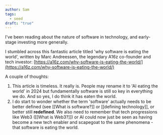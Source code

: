 ```yaml
---
author: Sam
tags:
  - seed
draft: "true"
---
```

I've been reading about the nature of software in technology, and early-stage investing more generally. 

I stumbled across this fantastic article titled 'why software is eating the world', written by Marc Andreessen, the legendary A16z co-founder and tech investor: [https://a16z.com/why-software-is-eating-the-world/](https://a16z.com/why-software-is-eating-the-world/)

A couple of thoughts:
1) This article is timeless. It really is. People may rename it to 'AI eating the world' in 2024 but fundamentally software is still so key in everything we do. And so yes, I do think it has eaten the world.
2) I do start to wonder whether the term 'software' actually needs to be better defined (see [[What is software?]] or [[defining technology]], or better still **redefined**. We also need to remember that tech progressions like Web3 ([[What is Web3?]]) or AI could now just be seen as having become a new tech enabler and scapegoat to the same phenomena - that software is eating the world.
